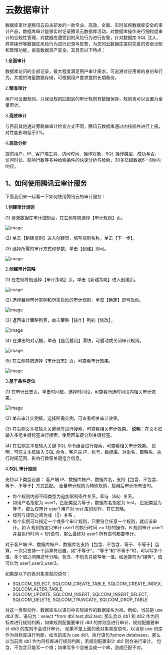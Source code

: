 # 云数据审计
数据库审计是腾讯云自主研发的一款专业、高效、全面、实时监控数据库安全的审计产品，数据库审计能够实时记录腾讯云数据库活动，对数据库操作进行细粒度审计的合规性管理，对数据库遭受到的风险行为进行告警，针对数据库 SQL 注入、异常操作等数据库风险行为进行记录与告警，为您的云数据库提供完善的安全诊断和管理功能，提高数据资产安全。其具有以下特点：

1.**全面审计**

数据库访问的全部记录，最大程度满足用户审计需求，可追溯对应用者的身份和行为，并提供海量数据存储，可根据用户要求提供长期备份。

2.**精准审计**

用户可设置规则，只保证规则匹配到的审计规则有数据保存，规则也可以设置为全量审计。

3.**高效审计**

与目前其他通过旁路做审计检查方式不同，腾讯云数据库通过内核插件进行上报，对性能影响低于2%。

4.**高效分析**

提供用户、IP、客户端工具、访问时间、操作对象、SQL 操作类型、成功与否、访问时长、影响行数等多种检索条件的快速分析与检索，30多亿级数据6 - 8秒内响应。

## 1、如何使用腾讯云审计服务
下面我们来一起看一下如何使用腾讯云的审计服务：

1.**创建审计规则**

(1)	登录数据库审计控制台，在左侧导航选择【审计规则】页。

![image](../../Gallerys/tencentdb5-60.jpg)

(2)	单击【新建规则】进入创建页，填写规则名称，单击【下一步】。

(3)	选择所需的审计方式和参数，单击【创建】即可。

![image](../../Gallerys/tencentdb5-61.jpg)

2.**创建审计策略**

(1)	在左侧导航选择【审计策略】页，单击【新建策略】进入创建页。

![image](../../Gallerys/tencentdb5-62.jpg)

(2)	选择目标审计实例和所需启动的审计规则，单击【确定】即可启动。

![image](../../Gallerys/tencentdb5-63.jpg)

(3)	返回审计策略列表，单击策略【操作】列的【修改】。

![image](../../Gallerys/tencentdb5-64.jpg)

(4)	在弹出的对话框，单击【是否启用】滑块，可启动或关闭审计规则。

![image](../../Gallerys/tencentdb5-65.jpg)

(5)	在左侧导航选择【审计日志】页，可查看审计效果。

![image](../../Gallerys/tencentdb5-66.jpg)

3.**基于条件定位**

(1)	在审计日志页，单击时间框，选择时间段，可查看所选时间段内相关审计效果。

![image](../../Gallerys/tencentdb5-67.jpg)

(2)	单击审计实例框，选择所需实例，可查看相关审计效果。

(3)	在右侧文本框输入关键标签进行搜索，可查看相关审计效果。
**说明**：在文本框输入多组关键标签进行搜索，使用回车键分割关键标签。

(4)	在右侧文本框输入关键 SQL 命令组合进行搜索，可查看相关审计效果。
说明：可在文本框输入 SQL 命令、客户端 IP、帐号、数据库、对象名、策略名、执行时间范围、影响行数等关键组合信息。

4.**SQL 审计规则**

支持以下类型设置：
客户端 IP、数据库帐户、数据库名，支持【包含、不包含、等于、不等于】方式匹配。
全量审计规则为特殊规则，启用后审计所有语句。

* 每个规则内部不同类型为追加限制条件关系，即与（&&）关系。
* 如用户名指定为 user1，匹配类型为等于，数据库名指定为 test， 匹配类型为等于，那么仅审计 user1 用户对 test 库的动作，其它忽略。
* 规则与规则之间为或（||）关系 。
* 每个实例可以指定一个或多个审计规则，只要符合任意一个规则，就应该审计。如 A 规则指定只审计 user1 的执行时间 >= 1秒的操作，B 规则审计 user1 并且执行时间 < 1的语句，那么最终对 user1 所有语句都要审计。

对于客户端 IP、数据库帐户、数据库名支持【包含、不包含、等于、不等于】运算，一次只支持一个运算符设置，如“不等于”。
“等于”和“不等于”时，可以写多个值，多个值之间用逗号分隔，包含、不包含只能写唯一值。如运算符为”相等“，值可以为 user1,user2,user3。

如果是以下的表对象类型的语句：

* SQLCOM_SELECT, SQLCOM_CREATE_TABLE, SQLCOM_CREATE_INDEX, SQLCOM_ALTER_TABLE,
* SQLCOM_UPDATE, SQLCOM_INSERT, SQLCOM_INSERT_SELECT, SQLCOM_DELETE, SQLCOM_TRUNCATE, SQLCOM_DROP_TABLE

对这一类型动作，数据库名以语句中实际操作的数据库名为准。例如，当前是 use db3 库，语句为：select *from db1.test,db2.test;
那么会以 db1 和 db2 作为目标库进行规则判断，如果规则配置要审计 db1 的库则会进行审计，规则配置要审计 db3 的库则不会进行审计。
如果不是上面的表对象类型语句，以当前 use 的库作为目标库进行判断。如当前库为 use db1，执行语句为show databases，那么以当前库 db1 作为目标库进行规则判断，若规则配置审计 db1 则会进行审计。
包含、不包含只能写一个值；如果写多个会被当成一个串，造成匹配不对。



